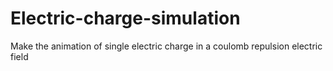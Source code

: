 # Electric-charge-simulation
Make the animation of single electric charge in a coulomb repulsion electric field
